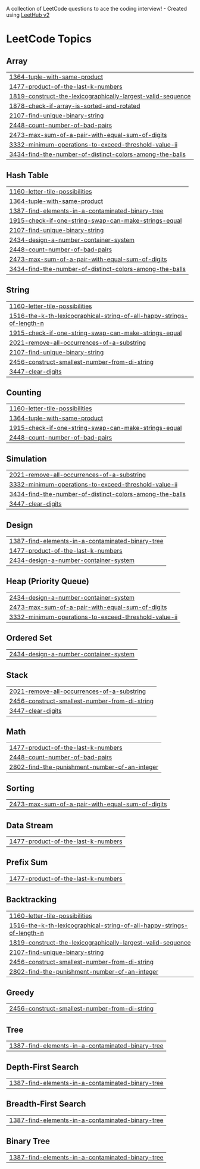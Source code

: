 A collection of LeetCode questions to ace the coding interview! - Created using [LeetHub v2](https://github.com/arunbhardwaj/LeetHub-2.0)
<!---LeetCode Topics Start-->
# LeetCode Topics
## Array
|  |
| ------- |
| [1364-tuple-with-same-product](https://github.com/Shashank164/DSA/tree/master/1364-tuple-with-same-product) |
| [1477-product-of-the-last-k-numbers](https://github.com/Shashank164/DSA/tree/master/1477-product-of-the-last-k-numbers) |
| [1819-construct-the-lexicographically-largest-valid-sequence](https://github.com/Shashank164/DSA/tree/master/1819-construct-the-lexicographically-largest-valid-sequence) |
| [1878-check-if-array-is-sorted-and-rotated](https://github.com/Shashank164/DSA/tree/master/1878-check-if-array-is-sorted-and-rotated) |
| [2107-find-unique-binary-string](https://github.com/Shashank164/DSA/tree/master/2107-find-unique-binary-string) |
| [2448-count-number-of-bad-pairs](https://github.com/Shashank164/DSA/tree/master/2448-count-number-of-bad-pairs) |
| [2473-max-sum-of-a-pair-with-equal-sum-of-digits](https://github.com/Shashank164/DSA/tree/master/2473-max-sum-of-a-pair-with-equal-sum-of-digits) |
| [3332-minimum-operations-to-exceed-threshold-value-ii](https://github.com/Shashank164/DSA/tree/master/3332-minimum-operations-to-exceed-threshold-value-ii) |
| [3434-find-the-number-of-distinct-colors-among-the-balls](https://github.com/Shashank164/DSA/tree/master/3434-find-the-number-of-distinct-colors-among-the-balls) |
## Hash Table
|  |
| ------- |
| [1160-letter-tile-possibilities](https://github.com/Shashank164/DSA/tree/master/1160-letter-tile-possibilities) |
| [1364-tuple-with-same-product](https://github.com/Shashank164/DSA/tree/master/1364-tuple-with-same-product) |
| [1387-find-elements-in-a-contaminated-binary-tree](https://github.com/Shashank164/DSA/tree/master/1387-find-elements-in-a-contaminated-binary-tree) |
| [1915-check-if-one-string-swap-can-make-strings-equal](https://github.com/Shashank164/DSA/tree/master/1915-check-if-one-string-swap-can-make-strings-equal) |
| [2107-find-unique-binary-string](https://github.com/Shashank164/DSA/tree/master/2107-find-unique-binary-string) |
| [2434-design-a-number-container-system](https://github.com/Shashank164/DSA/tree/master/2434-design-a-number-container-system) |
| [2448-count-number-of-bad-pairs](https://github.com/Shashank164/DSA/tree/master/2448-count-number-of-bad-pairs) |
| [2473-max-sum-of-a-pair-with-equal-sum-of-digits](https://github.com/Shashank164/DSA/tree/master/2473-max-sum-of-a-pair-with-equal-sum-of-digits) |
| [3434-find-the-number-of-distinct-colors-among-the-balls](https://github.com/Shashank164/DSA/tree/master/3434-find-the-number-of-distinct-colors-among-the-balls) |
## String
|  |
| ------- |
| [1160-letter-tile-possibilities](https://github.com/Shashank164/DSA/tree/master/1160-letter-tile-possibilities) |
| [1516-the-k-th-lexicographical-string-of-all-happy-strings-of-length-n](https://github.com/Shashank164/DSA/tree/master/1516-the-k-th-lexicographical-string-of-all-happy-strings-of-length-n) |
| [1915-check-if-one-string-swap-can-make-strings-equal](https://github.com/Shashank164/DSA/tree/master/1915-check-if-one-string-swap-can-make-strings-equal) |
| [2021-remove-all-occurrences-of-a-substring](https://github.com/Shashank164/DSA/tree/master/2021-remove-all-occurrences-of-a-substring) |
| [2107-find-unique-binary-string](https://github.com/Shashank164/DSA/tree/master/2107-find-unique-binary-string) |
| [2456-construct-smallest-number-from-di-string](https://github.com/Shashank164/DSA/tree/master/2456-construct-smallest-number-from-di-string) |
| [3447-clear-digits](https://github.com/Shashank164/DSA/tree/master/3447-clear-digits) |
## Counting
|  |
| ------- |
| [1160-letter-tile-possibilities](https://github.com/Shashank164/DSA/tree/master/1160-letter-tile-possibilities) |
| [1364-tuple-with-same-product](https://github.com/Shashank164/DSA/tree/master/1364-tuple-with-same-product) |
| [1915-check-if-one-string-swap-can-make-strings-equal](https://github.com/Shashank164/DSA/tree/master/1915-check-if-one-string-swap-can-make-strings-equal) |
| [2448-count-number-of-bad-pairs](https://github.com/Shashank164/DSA/tree/master/2448-count-number-of-bad-pairs) |
## Simulation
|  |
| ------- |
| [2021-remove-all-occurrences-of-a-substring](https://github.com/Shashank164/DSA/tree/master/2021-remove-all-occurrences-of-a-substring) |
| [3332-minimum-operations-to-exceed-threshold-value-ii](https://github.com/Shashank164/DSA/tree/master/3332-minimum-operations-to-exceed-threshold-value-ii) |
| [3434-find-the-number-of-distinct-colors-among-the-balls](https://github.com/Shashank164/DSA/tree/master/3434-find-the-number-of-distinct-colors-among-the-balls) |
| [3447-clear-digits](https://github.com/Shashank164/DSA/tree/master/3447-clear-digits) |
## Design
|  |
| ------- |
| [1387-find-elements-in-a-contaminated-binary-tree](https://github.com/Shashank164/DSA/tree/master/1387-find-elements-in-a-contaminated-binary-tree) |
| [1477-product-of-the-last-k-numbers](https://github.com/Shashank164/DSA/tree/master/1477-product-of-the-last-k-numbers) |
| [2434-design-a-number-container-system](https://github.com/Shashank164/DSA/tree/master/2434-design-a-number-container-system) |
## Heap (Priority Queue)
|  |
| ------- |
| [2434-design-a-number-container-system](https://github.com/Shashank164/DSA/tree/master/2434-design-a-number-container-system) |
| [2473-max-sum-of-a-pair-with-equal-sum-of-digits](https://github.com/Shashank164/DSA/tree/master/2473-max-sum-of-a-pair-with-equal-sum-of-digits) |
| [3332-minimum-operations-to-exceed-threshold-value-ii](https://github.com/Shashank164/DSA/tree/master/3332-minimum-operations-to-exceed-threshold-value-ii) |
## Ordered Set
|  |
| ------- |
| [2434-design-a-number-container-system](https://github.com/Shashank164/DSA/tree/master/2434-design-a-number-container-system) |
## Stack
|  |
| ------- |
| [2021-remove-all-occurrences-of-a-substring](https://github.com/Shashank164/DSA/tree/master/2021-remove-all-occurrences-of-a-substring) |
| [2456-construct-smallest-number-from-di-string](https://github.com/Shashank164/DSA/tree/master/2456-construct-smallest-number-from-di-string) |
| [3447-clear-digits](https://github.com/Shashank164/DSA/tree/master/3447-clear-digits) |
## Math
|  |
| ------- |
| [1477-product-of-the-last-k-numbers](https://github.com/Shashank164/DSA/tree/master/1477-product-of-the-last-k-numbers) |
| [2448-count-number-of-bad-pairs](https://github.com/Shashank164/DSA/tree/master/2448-count-number-of-bad-pairs) |
| [2802-find-the-punishment-number-of-an-integer](https://github.com/Shashank164/DSA/tree/master/2802-find-the-punishment-number-of-an-integer) |
## Sorting
|  |
| ------- |
| [2473-max-sum-of-a-pair-with-equal-sum-of-digits](https://github.com/Shashank164/DSA/tree/master/2473-max-sum-of-a-pair-with-equal-sum-of-digits) |
## Data Stream
|  |
| ------- |
| [1477-product-of-the-last-k-numbers](https://github.com/Shashank164/DSA/tree/master/1477-product-of-the-last-k-numbers) |
## Prefix Sum
|  |
| ------- |
| [1477-product-of-the-last-k-numbers](https://github.com/Shashank164/DSA/tree/master/1477-product-of-the-last-k-numbers) |
## Backtracking
|  |
| ------- |
| [1160-letter-tile-possibilities](https://github.com/Shashank164/DSA/tree/master/1160-letter-tile-possibilities) |
| [1516-the-k-th-lexicographical-string-of-all-happy-strings-of-length-n](https://github.com/Shashank164/DSA/tree/master/1516-the-k-th-lexicographical-string-of-all-happy-strings-of-length-n) |
| [1819-construct-the-lexicographically-largest-valid-sequence](https://github.com/Shashank164/DSA/tree/master/1819-construct-the-lexicographically-largest-valid-sequence) |
| [2107-find-unique-binary-string](https://github.com/Shashank164/DSA/tree/master/2107-find-unique-binary-string) |
| [2456-construct-smallest-number-from-di-string](https://github.com/Shashank164/DSA/tree/master/2456-construct-smallest-number-from-di-string) |
| [2802-find-the-punishment-number-of-an-integer](https://github.com/Shashank164/DSA/tree/master/2802-find-the-punishment-number-of-an-integer) |
## Greedy
|  |
| ------- |
| [2456-construct-smallest-number-from-di-string](https://github.com/Shashank164/DSA/tree/master/2456-construct-smallest-number-from-di-string) |
## Tree
|  |
| ------- |
| [1387-find-elements-in-a-contaminated-binary-tree](https://github.com/Shashank164/DSA/tree/master/1387-find-elements-in-a-contaminated-binary-tree) |
## Depth-First Search
|  |
| ------- |
| [1387-find-elements-in-a-contaminated-binary-tree](https://github.com/Shashank164/DSA/tree/master/1387-find-elements-in-a-contaminated-binary-tree) |
## Breadth-First Search
|  |
| ------- |
| [1387-find-elements-in-a-contaminated-binary-tree](https://github.com/Shashank164/DSA/tree/master/1387-find-elements-in-a-contaminated-binary-tree) |
## Binary Tree
|  |
| ------- |
| [1387-find-elements-in-a-contaminated-binary-tree](https://github.com/Shashank164/DSA/tree/master/1387-find-elements-in-a-contaminated-binary-tree) |
<!---LeetCode Topics End-->